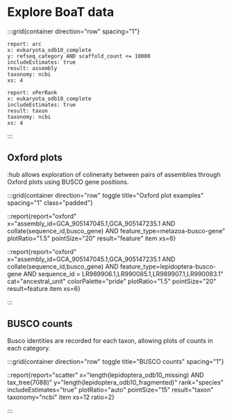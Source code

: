 # Explore BoaT data

:::grid{container direction="row" spacing="1"}

```report
report: arc
x: eukaryota_odb10_complete
y: refseq_category AND scaffold_count <= 10000
includeEstimates: true
result: assembly
taxonomy: ncbi
xs: 4
```

```report
report: xPerRank
x: eukaryota_odb10_complete
includeEstimates: true
result: taxon
taxonomy: ncbi
xs: 4
```

:::

## Oxford plots

:hub allows exploration of colineraity between pairs of assemblies through Oxford plots using BUSCO gene positions.

:::grid{container direction="row" toggle title="Oxford plot examples" spacing="1" class="padded"}

::report{report="oxford" x="assembly_id=GCA_905147045.1,GCA_905147235.1 AND collate(sequence_id,busco_gene) AND feature_type=metazoa-busco-gene" plotRatio="1.5" pointSize="20" result="feature" item xs=6}

::report{report="oxford" x="assembly_id=GCA_905147045.1,GCA_905147235.1 AND collate(sequence_id,busco_gene) AND feature_type=lepidoptera-busco-gene AND sequence_id = LR989906.1,LR990085.1,LR989907.1,LR990083.1" cat="ancestral_unit" colorPalette="pride" plotRatio="1.5" pointSize="20" result=feature item xs=6}

:::

## BUSCO counts

Busco identities are recorded for each taxon, allowing plots of counts in each category.

:::grid{container direction="row" toggle title="BUSCO counts" spacing="1"}

::report{report="scatter" x="length(lepidoptera_odb10_missing) AND tax_tree(7088)" y="length(lepidoptera_odb10_fragmented)" rank="species" includeEstimates="true" plotRatio="auto" pointSize="15" result="taxon" taxonomy="ncbi" item xs=12 ratio=2}

:::
